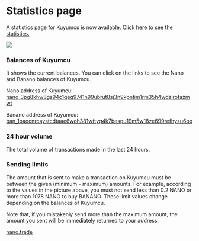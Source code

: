 # Statistics page

A statistics page for Kuyumcu is now available. [Click here to see the statistics.](https://banano.nano.trade/stats)

![](https://i.imgur.com/50SwqNR.png)

### Balances of Kuyumcu
It shows the current balances. You can click on the links to see the Nano and Banano balances of Kuyumcu.

Nano address of Kuyumcu: [nano_3pg8khw8gs94c1qeq9741n99ubrut8sj3n9kpntim1rm35h4wdzirofazmwt](https://nanocrawler.cc/explorer/account/nano_3pg8khw8gs94c1qeq9741n99ubrut8sj3n9kpntim1rm35h4wdzirofazmwt/history)

Banano address of Kuyumcu: [ban_1oaocnrcaystcdtaae6woh381wftyg4k7bespu19m5w18ze699refhyzu6bo](https://creeper.banano.cc/explorer/account/ban_1oaocnrcaystcdtaae6woh381wftyg4k7bespu19m5w18ze699refhyzu6bo/history)

### 24 hour volume
The total volume of transactions made in the last 24 hours.

### Sending limits
The amount that is sent to make a transaction on Kuyumcu must be between the given (minimum - maximum) amounts. For example, according to the values in the picture above, you must not send less than 0.2 NANO or more than 1078 NANO to buy BANANO. These limit values change depending on the balances of Kuyumcu.

Note that, if you mistakenly send more than the maximum amount, the amount you sent will be immediately returned to your address.

[nano.trade](http://nano.trade "Go to nano.trade")
